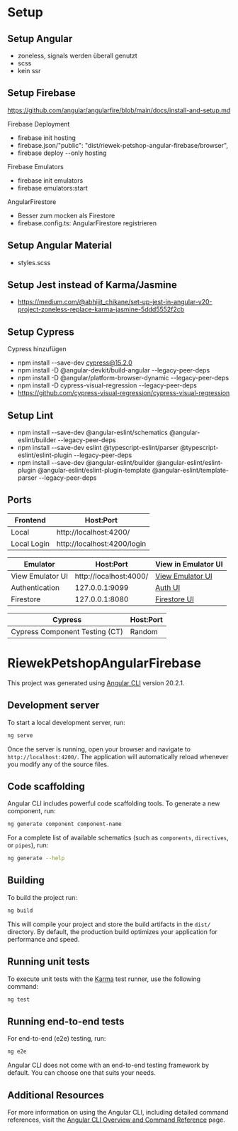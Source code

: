 # Setup

## Setup Angular

- zoneless, signals werden überall genutzt
- scss
- kein ssr

## Setup Firebase

https://github.com/angular/angularfire/blob/main/docs/install-and-setup.md

Firebase Deployment

- firebase init hosting
- firebase.json/"public": "dist/riewek-petshop-angular-firebase/browser",
- firebase deploy --only hosting

Firebase Emulators

- firebase init emulators
- firebase emulators:start

AngularFirestore

- Besser zum mocken als Firestore
- firebase.config.ts: AngularFirestore registrieren

## Setup Angular Material

- styles.scss

## Setup Jest instead of Karma/Jasmine

- https://medium.com/@abhijit_chikane/set-up-jest-in-angular-v20-project-zoneless-replace-karma-jasmine-5ddd5552f2cb

## Setup Cypress

Cypress hinzufügen

- npm install --save-dev cypress@15.2.0
- npm install -D @angular-devkit/build-angular --legacy-peer-deps
- npm install -D @angular/platform-browser-dynamic --legacy-peer-deps
- npm install -D cypress-visual-regression --legacy-peer-deps
- https://github.com/cypress-visual-regression/cypress-visual-regression

## Setup Lint

- npm install --save-dev @angular-eslint/schematics @angular-eslint/builder --legacy-peer-deps
- npm install --save-dev eslint @typescript-eslint/parser @typescript-eslint/eslint-plugin --legacy-peer-deps
- npm install --save-dev @angular-eslint/builder @angular-eslint/eslint-plugin @angular-eslint/eslint-plugin-template @angular-eslint/template-parser --legacy-peer-deps

## Ports

| Frontend    | Host:Port                   |
| ----------- | --------------------------- |
| Local       | http://localhost:4200/      |
| Local Login | http://localhost:4200/login |

| Emulator         | Host:Port              | View in Emulator UI                             |
| ---------------- | ---------------------- | ----------------------------------------------- |
| View Emulator UI | http://localhost:4000/ | [View Emulator UI](http://127.0.0.1:4000/)      |
| Authentication   | 127.0.0.1:9099         | [Auth UI](http://127.0.0.1:4000/auth)           |
| Firestore        | 127.0.0.1:8080         | [Firestore UI](http://127.0.0.1:4000/firestore) |

| Cypress                        | Host:Port |
| ------------------------------ | --------- |
| Cypress Component Testing (CT) | Random    |

# RiewekPetshopAngularFirebase

This project was generated using [Angular CLI](https://github.com/angular/angular-cli) version 20.2.1.

## Development server

To start a local development server, run:

```bash
ng serve
```

Once the server is running, open your browser and navigate to `http://localhost:4200/`. The application will automatically reload whenever you modify any of the source files.

## Code scaffolding

Angular CLI includes powerful code scaffolding tools. To generate a new component, run:

```bash
ng generate component component-name
```

For a complete list of available schematics (such as `components`, `directives`, or `pipes`), run:

```bash
ng generate --help
```

## Building

To build the project run:

```bash
ng build
```

This will compile your project and store the build artifacts in the `dist/` directory. By default, the production build optimizes your application for performance and speed.

## Running unit tests

To execute unit tests with the [Karma](https://karma-runner.github.io) test runner, use the following command:

```bash
ng test
```

## Running end-to-end tests

For end-to-end (e2e) testing, run:

```bash
ng e2e
```

Angular CLI does not come with an end-to-end testing framework by default. You can choose one that suits your needs.

## Additional Resources

For more information on using the Angular CLI, including detailed command references, visit the [Angular CLI Overview and Command Reference](https://angular.dev/tools/cli) page.

